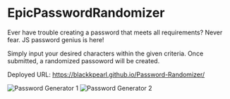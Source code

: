 # EpicPasswordRandomizer
Ever have trouble creating a password that meets all requirements? Never fear. JS password genius is here! 

Simply input your desired characters within the given criteria. Once submitted, a randomized passoword will be created. 

Deployed URL: https://blackkpearl.github.io/Password-Randomizer/

![Password Generator 1](https://user-images.githubusercontent.com/69696187/109128836-838ce680-7715-11eb-96f7-91e65a6faba9.JPG)
![Password Generator 2](https://user-images.githubusercontent.com/69696187/109128840-84257d00-7715-11eb-8619-eef54c888526.JPG)


